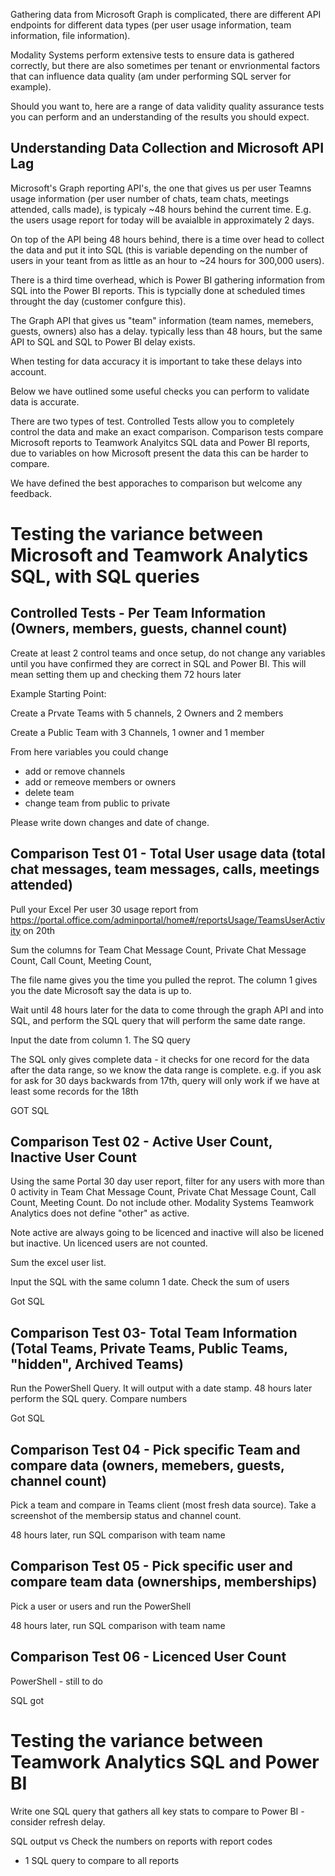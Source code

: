 
Gathering data from Microsoft Graph is complicated, there are different API endpoints for different data types (per user usage information, team information, file information).

Modality Systems perform extensive tests to ensure data is gathered correctly, but there are also sometimes per tenant or envrionmental factors that can influence data quality (am under performing SQL server for example).

Should you want to, here are a range of data validity quality assurance tests you can perform and an understanding of the results you should expect.

## Understanding Data Collection and Microsoft API Lag

Microsoft's Graph reporting API's, the one that gives us per user Teamns usage information (per user number of chats, team chats, meetings attended, calls made), is typicaly ~48 hours behind the current time. E.g. the users usage report for today will be avaialble in approximately 2 days.

On top of the API being 48 hours behind, there is a time over head to collect the data and put it into SQL (this is variable depending on the number of users in your teant from as little as an hour to ~24 hours for 300,000 users).

There is a third time overhead, which is Power BI gathering information from SQL into the Power BI reports. This is typcially done at scheduled times throught the day (customer confgure this).

The Graph API that gives us "team" information  (team names, memebers, guests, owners) also has a delay. typically less than 48 hours, but the same API to SQL and SQL to Power BI delay exists.

When testing for data accuracy it is important to take these delays into account.

Below we have outlined some useful checks you can perform to validate data is accurate.

There are two types of test. Controlled Tests allow you to completely control the data and make an exact comparison. Comparison tests compare Microsoft reports to Teamwork Analyitcs SQL data and Power BI reports, due to variables on how Microsoft present the data this can be harder to compare.

We have defined the best apporaches to comparison but welcome any feedback.

# Testing the variance between Microsoft and Teamwork Analytics SQL, with SQL queries

## Controlled Tests - Per Team Information (Owners, members, guests, channel count)

Create at least 2 control teams and once setup, do not change any variables until you have confirmed they are correct in SQL and Power BI. This will  mean setting them up and checking them 72 hours later

Example Starting Point:

Create a Prvate Teams with 5 channels, 2 Owners and 2 members

Create a Public Team with 3 Channels, 1 owner and 1 member

From here variables you could change
  - add or remove channels
  - add or remeove members or owners
  - delete team
  - change team from public to private
  
Please write down changes and date of change.

## Comparison Test 01 - Total User usage data (total chat messages, team messages, calls, meetings attended)

Pull your Excel Per user 30 usage report from  https://portal.office.com/adminportal/home#/reportsUsage/TeamsUserActivity on 20th

Sum the columns for Team Chat Message Count,	Private Chat Message Count,	Call Count,	Meeting Count,

The file name gives you the time you pulled the reprot. The column 1 gives you the date Microsoft say the data is up to.

Wait until 48 hours later for the data to come through the graph API and into SQL, and perform the SQL query that will perform the same date range.

Input the date from column 1. The SQ query 

The SQL only gives complete data - it checks for one record for the data after the data range, so we know the data range is complete. e.g. if you ask for ask for 30 days backwards from 17th, query will only work if we have at least some records for the 18th 

GOT SQL

## Comparison Test 02 - Active User Count, Inactive User Count

Using the same Portal 30 day user report, filter for any users with more than 0 activity in Team Chat Message Count,	Private Chat Message Count,	Call Count,	Meeting Count. Do not include other. Modality Systems Teamwork Analytics does not define "other" as active.

Note active are always going to be licenced and inactive will also be licened but inactive. Un licenced users are not counted.

Sum the excel user list.

Input the SQL with the same column 1 date. Check the sum of users 

Got SQL

## Comparison Test 03- Total Team Information (Total Teams, Private Teams, Public Teams, "hidden", Archived Teams)

Run the PowerShell Query. It will output with a date stamp. 48 hours later perform the SQL query. Compare numbers

Got SQL

## Comparison Test 04 - Pick specific Team and compare data (owners, memebers, guests, channel count)

Pick a team and compare in Teams client (most fresh data source). Take a screenshot of the membersip status and channel count.

48 hours later, run SQL comparison with team name

## Comparison Test 05 - Pick specific user and compare team data (ownerships, memberships)

Pick a user or users and run the PowerShell

48 hours later, run SQL comparison with team name

## Comparison Test 06 - Licenced User Count

PowerShell - still to do

SQL got

######

# Testing the variance between Teamwork Analytics SQL and Power BI

Write one SQL query that gathers all key stats to compare to Power BI - consider refresh delay.

SQL output vs Check the numbers on reports with report codes
- 1 SQL query to compare to all reports


